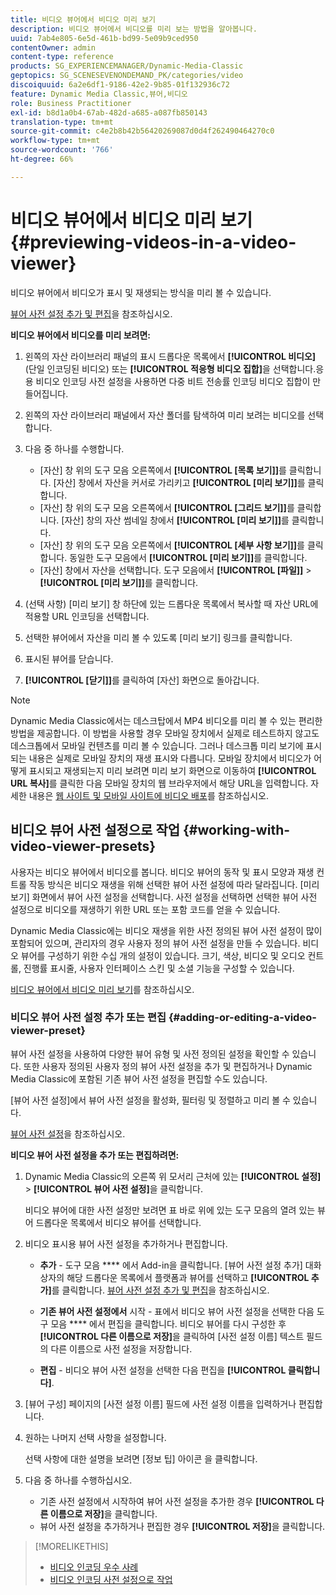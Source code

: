 ```yaml
---
title: 비디오 뷰어에서 비디오 미리 보기
description: 비디오 뷰어에서 비디오를 미리 보는 방법을 알아봅니다.
uuid: 7ab4e805-6e5d-461b-bd99-5e09b9ced950
contentOwner: admin
content-type: reference
products: SG_EXPERIENCEMANAGER/Dynamic-Media-Classic
geptopics: SG_SCENESEVENONDEMAND_PK/categories/video
discoiquuid: 6a2e6df1-9186-42e2-9b85-01f132936c72
feature: Dynamic Media Classic,뷰어,비디오
role: Business Practitioner
exl-id: b8d1a0b4-67ab-482d-a685-a087fb850143
translation-type: tm+mt
source-git-commit: c4e2b8b42b56420269087d0d4f262490464270c0
workflow-type: tm+mt
source-wordcount: '766'
ht-degree: 66%

---
```


# 비디오 뷰어에서 비디오 미리 보기{#previewing-videos-in-a-video-viewer}

비디오 뷰어에서 비디오가 표시 및 재생되는 방식을 미리 볼 수 있습니다.

[뷰어 사전 설정 추가 및 편집](application-setup.md#adding_and_editing_viewer_presets)을 참조하십시오.

**비디오 뷰어에서 비디오를 미리 보려면:**

1. 왼쪽의 자산 라이브러리 패널의 표시 드롭다운 목록에서 **[!UICONTROL 비디오]**(단일 인코딩된 비디오) 또는 **[!UICONTROL 적응형 비디오 집합]**&#x200B;을 선택합니다.응용 비디오 인코딩 사전 설정을 사용하면 다중 비트 전송률 인코딩 비디오 집합이 만들어집니다.
1. 왼쪽의 자산 라이브러리 패널에서 자산 폴더를 탐색하여 미리 보려는 비디오를 선택합니다.
1. 다음 중 하나를 수행합니다.

   * [자산] 창 위의 도구 모음 오른쪽에서 **[!UICONTROL [목록 보기]]**&#x200B;를 클릭합니다. [자산] 창에서 자산을 커서로 가리키고 **[!UICONTROL [미리 보기]]**&#x200B;를 클릭합니다.
   * [자산] 창 위의 도구 모음 오른쪽에서 **[!UICONTROL [그리드 보기]]**&#x200B;를 클릭합니다. [자산] 창의 자산 썸네일 창에서 **[!UICONTROL [미리 보기]]**&#x200B;를 클릭합니다.
   * [자산] 창 위의 도구 모음 오른쪽에서 **[!UICONTROL [세부 사항 보기]]**&#x200B;를 클릭합니다. 동일한 도구 모음에서 **[!UICONTROL [미리 보기]]**&#x200B;를 클릭합니다.
   * [자산] 창에서 자산을 선택합니다. 도구 모음에서 **[!UICONTROL [파일]]** > **[!UICONTROL [미리 보기]]**&#x200B;를 클릭합니다.

1. (선택 사항) [미리 보기] 창 하단에 있는 드롭다운 목록에서 복사할 때 자산 URL에 적용할 URL 인코딩을 선택합니다.
1. 선택한 뷰어에서 자산을 미리 볼 수 있도록 [미리 보기] 링크를 클릭합니다.
1. 표시된 뷰어를 닫습니다.
1. **[!UICONTROL [닫기]]**&#x200B;를 클릭하여 [자산] 화면으로 돌아갑니다.

>[!NOTE]
>
>Dynamic Media Classic에서는 데스크탑에서 MP4 비디오를 미리 볼 수 있는 편리한 방법을 제공합니다. 이 방법을 사용할 경우 모바일 장치에서 실제로 테스트하지 않고도 데스크톱에서 모바일 컨텐츠를 미리 볼 수 있습니다. 그러나 데스크톱 미리 보기에 표시되는 내용은 실제로 모바일 장치의 재생 표시와 다릅니다. 모바일 장치에서 비디오가 어떻게 표시되고 재생되는지 미리 보려면 미리 보기 화면으로 이동하여 **[!UICONTROL URL 복사]**&#x200B;를 클릭한 다음 모바일 장치의 웹 브라우저에서 해당 URL을 입력합니다. 자세한 내용은 [웹 사이트 및 모바일 사이트에 비디오 배포](deploying-video-websites-mobile-sites.md#deploying_video_to_your_websites_and_mobile_sites)를 참조하십시오.

## 비디오 뷰어 사전 설정으로 작업 {#working-with-video-viewer-presets}

사용자는 비디오 뷰어에서 비디오를 봅니다. 비디오 뷰어의 동작 및 표시 모양과 재생 컨트롤 작동 방식은 비디오 재생을 위해 선택한 뷰어 사전 설정에 따라 달라집니다. [미리 보기] 화면에서 뷰어 사전 설정을 선택합니다. 사전 설정을 선택하면 선택한 뷰어 사전 설정으로 비디오를 재생하기 위한 URL 또는 포함 코드를 얻을 수 있습니다.

Dynamic Media Classic에는 비디오 재생을 위한 사전 정의된 뷰어 사전 설정이 많이 포함되어 있으며, 관리자의 경우 사용자 정의 뷰어 사전 설정을 만들 수 있습니다. 비디오 뷰어를 구성하기 위한 수십 개의 설정이 있습니다. 크기, 색상, 비디오 및 오디오 컨트롤, 진행률 표시줄, 사용자 인터페이스 스킨 및 소셜 기능을 구성할 수 있습니다.

[비디오 뷰어에서 비디오 미리 보기](previewing-videos-video-viewer.md#previewing_videos_in_a_video_viewer)를 참조하십시오.

### 비디오 뷰어 사전 설정 추가 또는 편집 {#adding-or-editing-a-video-viewer-preset}

뷰어 사전 설정을 사용하여 다양한 뷰어 유형 및 사전 정의된 설정을 확인할 수 있습니다. 또한 사용자 정의된 사용자 정의 뷰어 사전 설정을 추가 및 편집하거나 Dynamic Media Classic에 포함된 기존 뷰어 사전 설정을 편집할 수도 있습니다.

[뷰어 사전 설정]에서 뷰어 사전 설정을 활성화, 필터링 및 정렬하고 미리 볼 수 있습니다.

[뷰어 사전 설정](application-setup.md#viewer_presets)을 참조하십시오.

**비디오 뷰어 사전 설정을 추가 또는 편집하려면:**

1. Dynamic Media Classic의 오른쪽 위 모서리 근처에 있는 **[!UICONTROL 설정]** > **[!UICONTROL 뷰어 사전 설정]**&#x200B;을 클릭합니다.

   비디오 뷰어에 대한 사전 설정만 보려면 표 바로 위에 있는 도구 모음의 열려 있는 뷰어 드롭다운 목록에서 비디오 뷰어를 선택합니다.

1. 비디오 표시용 뷰어 사전 설정을 추가하거나 편집합니다.

   * **추가**  - 도구 모음 **** 에서 Add-in을 클릭합니다. [뷰어 사전 설정 추가] 대화 상자의 해당 드롭다운 목록에서 플랫폼과 뷰어를 선택하고 **[!UICONTROL 추가]**&#x200B;를 클릭합니다.
   [뷰어 사전 설정 추가 및 편집](application-setup.md#adding_and_editing_viewer_presets)을 참조하십시오.

   * **기존 뷰어 사전 설정에서**  시작 - 표에서 비디오 뷰어 사전 설정을 선택한 다음 도구 모음 **** 에서 편집을 클릭합니다.
   비디오 뷰어를 다시 구성한 후 **[!UICONTROL 다른 이름으로 저장]**&#x200B;을 클릭하여 [사전 설정 이름] 텍스트 필드의 다른 이름으로 사전 설정을 저장합니다.

   * **편집**  - 비디오 뷰어 사전 설정을 선택한 다음 편집을  **[!UICONTROL 클릭합니다]**.



1. [뷰어 구성] 페이지의 [사전 설정 이름] 필드에 사전 설정 이름을 입력하거나 편집합니다.
1. 원하는 나머지 선택 사항을 설정합니다.

   선택 사항에 대한 설명을 보려면 [정보 팁] 아이콘 을 클릭합니다.

1. 다음 중 하나를 수행하십시오.

   * 기존 사전 설정에서 시작하여 뷰어 사전 설정을 추가한 경우 **[!UICONTROL 다른 이름으로 저장]**&#x200B;을 클릭합니다.
   * 뷰어 사전 설정을 추가하거나 편집한 경우 **[!UICONTROL 저장]**&#x200B;을 클릭합니다.

>[!MORELIKETHIS]
>
>* [비디오 인코딩 우수 사례](uploading-encoding-videos.md#best_practices_for_video_encoding)
>* [비디오 인코딩 사전 설정으로 작업](uploading-encoding-videos.md#working_with_video_encoding_presets)


